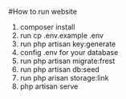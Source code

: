 #How to run website

1. composer install
2. run cp .env.example .env
3. run php artisan key:generate
4. config .env for your database
5. run php artisan migrate:frest
6. run php artisan db:seed
7. run php arisan storage:link
8. php artisan serve
